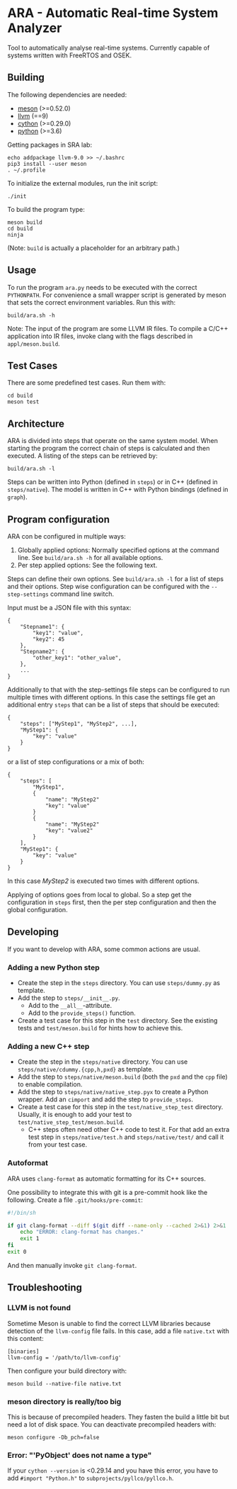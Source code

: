 ARA - Automatic Real-time System Analyzer
=========================================

Tool to automatically analyse real-time systems.
Currently capable of systems written with FreeRTOS and OSEK.

Building
--------

The following dependencies are needed:

- [meson](https://mesonbuild.com/) (>=0.52.0)
- [llvm](http://llvm.org/) (==9)
- [cython](https://cython.org/) (>=0.29.0)
- [python](https://www.python.org/) (>=3.6)

Getting packages in SRA lab:
```
echo addpackage llvm-9.0 >> ~/.bashrc
pip3 install --user meson
. ~/.profile
```

To initialize the external modules, run the init script:
```
./init
```


To build the program type:
```
meson build
cd build
ninja
```
(Note: `build` is actually a placeholder for an arbitrary path.)

Usage
-----

To run the program `ara.py` needs to be executed with the correct `PYTHONPATH`.
For convenience a small wrapper script is generated by meson that sets the correct environment variables. Run this with:
```
build/ara.sh -h
```

Note: The input of the program are some LLVM IR files. To compile a C/C++ application into IR files, invoke clang with the flags described in `appl/meson.build`.

Test Cases
----------

There are some predefined test cases. Run them with:
```
cd build
meson test
```

Architecture
------------

ARA is divided into steps that operate on the same system model. When starting the program the correct chain of steps is calculated and then executed. A listing of the steps can be retrieved by:
```
build/ara.sh -l
```
Steps can be written into Python (defined in `steps`) or in C++ (defined in `steps/native`).
The model is written in C++ with Python bindings (defined in `graph`).

Program configuration
---------------------

ARA con be configured in multiple ways:

1. Globally applied options: Normally specified options at the command line. See `build/ara.sh -h` for all available options.
2. Per step applied options: See the following text.

Steps can define their own options. See `build/ara.sh -l` for a list of steps and their options.
Step wise configuration can be configured with the `--step-settings` command line switch.

Input must be a JSON file with this syntax:
```
{
	"Stepname1": {
		"key1": "value",
		"key2": 45
	},
	"Stepname2": {
		"other_key1": "other_value",
	},
	...
}
```
Additionally to that with the step-settings file steps can be configured to run multiple times with different options. In this case the settings file get an additional entry `steps` that can be a list of steps that should be executed:
```
{
	"steps": ["MyStep1", "MyStep2", ...],
	"MyStep1": {
		"key": "value"
	}
}
```
or a list of step configurations or a mix of both:
```
{
	"steps": [
		"MyStep1",
		{
			"name": "MyStep2"
			"key": "value"
		}
		{
			"name": "MyStep2"
			"key": "value2"
		}
	],
	"MyStep1": {
		"key": "value"
	}
}
```
In this case *MyStep2* is executed two times with different options.

Applying of options goes from local to global. So a step get the configuration in `steps` first, then the per step configuration and then the global configuration.

Developing
----------
If you want to develop with ARA, some common actions are usual.

### Adding a new Python step

- Create the step in the `steps` directory. You can use `steps/dummy.py` as template.
- Add the step to `steps/__init__.py`.
  - Add to the `__all__`-attribute.
  - Add to the `provide_steps()` function.
- Create a test case for this step in the `test` directory. See the existing tests and `test/meson.build` for hints how to achieve this.

### Adding a new C++ step

- Create the step in the `steps/native` directory. You can use `steps/native/cdummy.{cpp,h,pxd}` as template.
- Add the step to `steps/native/meson.build` (both the `pxd` and the `cpp` file) to enable compilation.
- Add the step to `steps/native/native_step.pyx` to create a Python wrapper. Add an `cimport` and add the step to `provide_steps`.
- Create a test case for this step in the `test/native_step_test` directory. Usually, it is enough to add your test to `test/native_step_test/meson.build`.
  - C++ steps often need other C++ code to test it. For that add an extra test step in `steps/native/test.h` and `steps/native/test/` and call it from your test case.

### Autoformat

ARA uses `clang-format` as automatic formatting for its C++ sources.

One possibility to integrate this with git is a pre-commit hook like the following. Create a file `.git/hooks/pre-commit`:
```sh
#!/bin/sh

if git clang-format --diff $(git diff --name-only --cached 2>&1) 2>&1 | grep diff 2>&1 >/dev/null; then
	echo "ERROR: clang-format has changes."
	exit 1
fi
exit 0
```
And then manually invoke `git clang-format`.

Troubleshooting
---------------

### LLVM is not found
Sometime Meson is unable to find the correct LLVM libraries because detection of the `llvm-config` file fails.
In this case, add a file `native.txt` with this content:
```
[binaries]
llvm-config = '/path/to/llvm-config'
```
Then configure your build directory with:
```
meson build --native-file native.txt
```

### meson directory is really/too big
This is because of precompiled headers. They fasten the build a little bit but need a lot of disk space. You can deactivate precompiled headers with:
```
meson configure -Db_pch=false
```

### Error: "'PyObject' does not name a type"
If your `cython --version` is <0.29.14 and you have this error, you have to add `#import "Python.h"` to `subprojects/pyllco/pyllco.h`.

